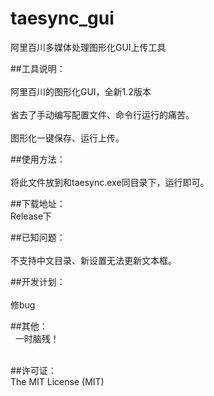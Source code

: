 # taesync_gui
阿里百川多媒体处理图形化GUI上传工具

##工具说明：<br>  
阿里百川的图形化GUI，全新1.2版本<br>  
省去了手动编写配置文件、命令行运行的痛苦。<br>  
图形化一键保存、运行上传。<br>  

##使用方法：<br>  
将此文件放到和taesync.exe同目录下，运行即可。<br>  

##下载地址：<br>
Release下

##已知问题：<br>  
不支持中文目录、新设置无法更新文本框。<br>  

##开发计划：<br>  
修bug<br> 

##其他：<br>  
一时脑残！<br>  

##许可证：<br> 
The MIT License (MIT)
